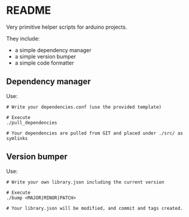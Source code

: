 # README

Very primitive helper scripts for arduino projects.

They include: 

- a simple dependency manager 
- a simple version bumper
- a simple code formatter

## Dependency manager

Use: 

```
# Write your dependencies.conf (use the provided template)

# Execute
./pull_dependencies

# Your dependencies are pulled from GIT and placed under ./src/ as symlinks

```

## Version bumper

Use: 

```
# Write your own library.json including the current version

# Execute
./bump <MAJOR|MINOR|PATCH>

# Your library.json will be modified, and commit and tags created.

```
